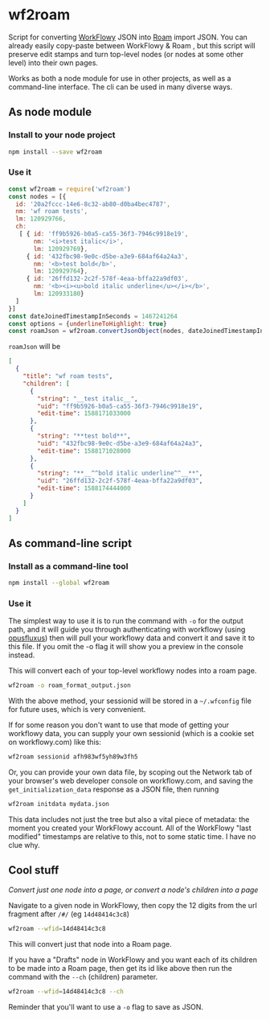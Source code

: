 # wf2roam

Script for converting [WorkFlowy](https://workflowy.com) JSON into [Roam](https://roamresearch.com) import JSON. You can already easily copy-paste between WorkFlowy & Roam , but this script will preserve edit stamps and turn top-level nodes (or nodes at some other level) into their own pages.

Works as both a node module for use in other projects, as well as a command-line interface. The cli can be used in many diverse ways.

## As node module

### Install to your node project

```bash
npm install --save wf2roam
```

### Use it

```javascript
const wf2roam = require('wf2roam')
const nodes = [{
  id: '20a2fccc-14e6-8c32-ab80-d0ba4bec4787',
  nm: 'wf roam tests',
  lm: 120929766,
  ch:
   [ { id: 'ff9b5926-b0a5-ca55-36f3-7946c9918e19',
       nm: '<i>test italic</i>',
       lm: 120929769},
     { id: '432fbc98-9e0c-d5be-a3e9-684af64a24a3',
       nm: '<b>test bold</b>',
       lm: 120929764},
     { id: '26ffd132-2c2f-578f-4eaa-bffa22a9df03',
       nm: '<b><i><u>bold italic underline</u></i></b>',
       lm: 120933180}
  ]
}]
const dateJoinedTimestampInSeconds = 1467241264
const options = {underlineToHighlight: true}
const roamJson = wf2roam.convertJsonObject(nodes, dateJoinedTimestampInSeconds, options)
```

`roamJson` will be
```json
[
  {
    "title": "wf roam tests",
    "children": [
      {
        "string": "__test italic__",
        "uid": "ff9b5926-b0a5-ca55-36f3-7946c9918e19",
        "edit-time": 1588171033000
      },
      {
        "string": "**test bold**",
        "uid": "432fbc98-9e0c-d5be-a3e9-684af64a24a3",
        "edit-time": 1588171028000
      },
      {
        "string": "**__^^bold italic underline^^__**",
        "uid": "26ffd132-2c2f-578f-4eaa-bffa22a9df03",
        "edit-time": 1588174444000
      }
    ]
  }
]
```

## As command-line script

### Install as a command-line tool

```bash
npm install --global wf2roam
```

### Use it

The simplest way to use it is to run the command with `-o` for the output path, and it will guide you through authenticating with workflowy (using [opusfluxus](https://github.com/malcolmocean/opusfluxus/)) then will pull your workflowy data and convert it and save it to this file. If you omit the -o flag it will show you a preview in the console instead.

This will convert each of your top-level workflowy nodes into a roam page.

```bash
wf2roam -o roam_format_output.json
```

With the above method, your sessionid will be stored in a `~/.wfconfig` file for future uses, which is very convenient.

If for some reason you don't want to use that mode of getting your workflowy data, you can supply your own sessionid (which is a cookie set on workflowy.com) like this:

```bash
wf2roam sessionid afh983wf5yh89w3fh5
```

Or, you can provide your own data file, by scoping out the Network tab of your browser's web developer console on workflowy.com, and saving the `get_initialization_data` response as a JSON file, then running

```bash
wf2roam initdata mydata.json
```

This data includes not just the tree but also a vital piece of metadata: the moment you created your WorkFlowy account. All of the WorkFlowy "last modified" timestamps are relative to this, not to some static time. I have no clue why.

## Cool stuff

*Convert just one node into a page, or convert a node's children into a page*

Navigate to a given node in WorkFlowy, then copy the 12 digits from the url fragment after `/#/` (eg `14d48414c3c8`)

```bash
wf2roam --wfid=14d48414c3c8
```

This will convert just that node into a Roam page.

If you have a "Drafts" node in WorkFlowy and you want each of its children to be made into a Roam page, then get its id like above then run the command with the `--ch` (children) parameter.

```bash
wf2roam --wfid=14d48414c3c8 --ch
```

Reminder that you'll want to use a `-o` flag to save as JSON.
